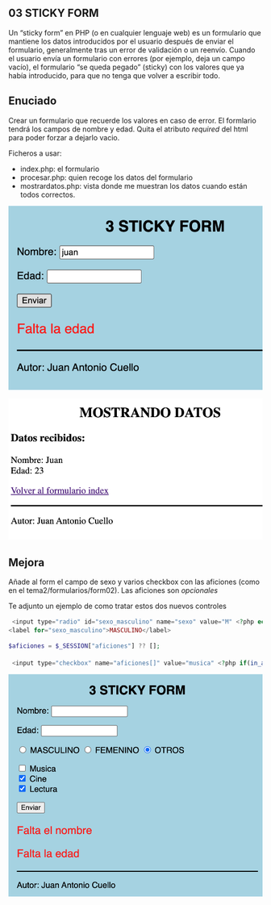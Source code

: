 ## 03 STICKY FORM

Un “sticky form” en PHP (o en cualquier lenguaje web) es un formulario que mantiene los datos introducidos por el usuario después de enviar el formulario, generalmente tras un error de validación o un reenvío. Cuando el usuario envía un formulario con errores (por ejemplo, deja un campo vacío), el formulario “se queda pegado” (sticky) con los valores que ya había introducido, para que no tenga que volver a escribir todo.

## Enuciado
Crear un formulario que recuerde los valores en caso de error. El formlario tendrá los campos de nombre y edad. Quita el atributo *required* del html para poder forzar a dejarlo vacio.

Ficheros a usar:
- index.php: el formulario
- procesar.php: quien recoge los datos del formulario
- mostrardatos.php: vista donde me muestran los datos cuando están todos correctos.


![vista](./vista1.png)

![vista](./vista2.png)


## Mejora
Añade al form el campo de sexo y varios checkbox con las aficiones (como en el tema2/formularios/form02). Las aficiones son *opcionales*

Te adjunto un ejemplo de como tratar estos dos nuevos controles

```php
 <input type="radio" id="sexo_masculino" name="sexo" value="M" <?php echo isset($_SESSION['sexo']) && $_SESSION['sexo']=="M" ? "checked" : ""; ?> >
<label for="sexo_masculino">MASCULINO</label>
```

```php
$aficiones = $_SESSION["aficiones"] ?? [];

 <input type="checkbox" name="aficiones[]" value="musica" <?php if(in_array("musica",$aficiones)) echo "checked"; ?> > Musica<br />
 ```



![vista](./vista3.png)
